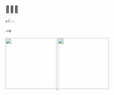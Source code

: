 ## 🙉🙉🙉
```
<!--
```
-->

<a href="https://github.com/Sebastian-Morua">
  <img height="160em" src="https://github-readme-stats.vercel.app/api?username=Sebastian-Morua">
  <img height="160em" src="https://github-readme-stats.vercel.app/api/top-langs/?username=Sebastian-Morua">
</a>
